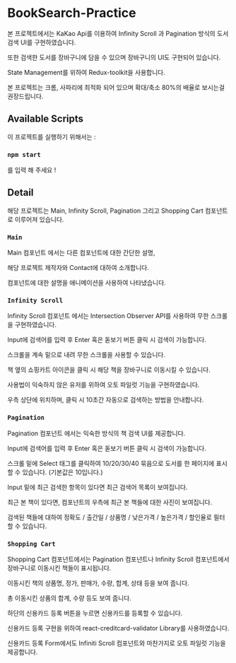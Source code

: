 # BookSearch-Practice

본 프로젝트에서는 KaKao Api를 이용하여
Infinity Scroll 과 Pagination 방식의 도서 검색 UI를 구현하였습니다.

또한 검색한 도서를 장바구니에 담을 수 있으며 장바구니의 UI도 구현되어 있습니다.

State Management를 위하여 Redux-toolkit을 사용합니다.

본 프로젝트는 크롬, 사파리에 최적화 되어 있으며 확대/축소 80%의 배율로 보시는걸 권장드립니다.

## Available Scripts

이 프로젝트를 실행하기 위해서는 :

### `npm start`

를 입력 해 주세요 !

## Detail

해당 프로젝트는 Main, Infinity Scroll, Pagination 그리고 Shopping Cart 컴포넌트로 이루어져 있습니다.

### `Main`

Main 컴포넌트 에서는 다른 컴포넌트에 대한 간단한 설명,

해당 프로젝트 제작자와 Contact에 대하여 소개합니다.

컴포넌트에 대한 설명을 애니메이션을 사용하여 나타냈습니다.

### `Infinity Scroll`

Infinity Scroll 컴포넌트 에서는 Intersection Observer API를 사용하여 무한 스크롤을 구현하였습니다.

Input에 검색어를 입력 후 Enter 혹은 돋보기 버튼 클릭 시 검색이 가능합니다.

스크롤을 계속 밑으로 내려 무한 스크롤을 사용할 수 있습니다.

책 옆의 쇼핑카트 아이콘을 클릭 시 해당 책을 장바구니로 이동시킬 수 있습니다.

사용법이 익숙하지 않은 유저를 위하여 오토 파일럿 기능을 구현하였습니다.

우측 상단에 위치하며, 클릭 시 10초간 자동으로 검색하는 방법을 안내합니다.

### `Pagination`

Pagination 컴포넌트 에서는 익숙한 방식의 책 검색 UI를 제공합니다.

Input에 검색어를 입력 후 Enter 혹은 돋보기 버튼 클릭 시 검색이 가능합니다.

스크롤 밑에 Select 태그를 클릭하여 10/20/30/40 묶음으로 도서를 한 페이지에 표시할 수 있습니다. (기본값은 10입니다.)

Input 밑에 최근 검색한 항목이 있다면 최근 검색어 목록이 보여집니다.

최근 본 책이 있다면, 컴포넌트의 우측에 최근 본 책들에 대한 사진이 보여집니다.

검색된 책들에 대하여 정확도 / 출간일 / 상품명 / 낮은가격 / 높은가격 / 할인율로 필터할 수 있습니다.

### `Shopping Cart`

Shopping Cart 컴포넌트에서는 Pagination 컴포넌트나 Infinity Scroll 컴포넌트에서 장바구니로 이동시킨 책들이 표시됩니다.

이동시킨 책의 상품명, 정가, 판매가, 수량, 합계, 상태 등을 보여 줍니다.

총 이동시킨 상품의 합계, 수량 등도 보여 줍니다.

하단의 신용카드 등록 버튼을 누르면 신용카드를 등록할 수 있습니다.

신용카드 등록 구현을 위하여 react-creditcard-validator Library를 사용하였습니다.

신용카드 등록 Form에서도 Infiniti Scroll 컴포넌트와 마찬가지로 오토 파일럿 기능을 제공합니다.

